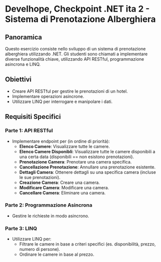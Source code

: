 # Develhope, Checkpoint .NET ita 2 - Sistema di Prenotazione Alberghiera

## Panoramica
Questo esercizio consiste nello sviluppo di un sistema di prenotazione alberghiera utilizzando .NET. Gli studenti sono chiamati a implementare diverse funzionalità chiave, utilizzando API RESTful, programmazione asincrona e LINQ.

## Obiettivi
- Creare API RESTful per gestire le prenotazioni di un hotel.
- Implementare operazioni asincrone.
- Utilizzare LINQ per interrogare e manipolare i dati.

## Requisiti Specifici

### Parte 1: API RESTful
- Implementare endpoint per (in ordine di priorità):
  - **Elenco Camere**: Visualizzare tutte le camere.
  - **Elenco Camere Disponibli**: Visualizzare tutte le camere disponibili a una certa data (disponibili == non esistono prenotazioni).
  - **Prenotazione Camera**: Prenotare una camera specifica.
  - **Cancellazione Prenotazione**: Annullare una prenotazione esistente.
  - **Dettagli Camera**: Ottenere dettagli su una specifica camera (incluse le sue prenotazioni).
  - **Creazione Camera**: Creare una camera.
  - **Modificare Camera**: Modificare una camera.
  - **Cancellare Camera**: Eliminare una camera.

### Parte 2: Programmazione Asincrona
- Gestire le richieste in modo asincrono.

### Parte 3: LINQ
- Utilizzare LINQ per:
  - Filtrare le camere in base a criteri specifici (es. disponibilità, prezzo, numero di persone).
  - Ordinare le camere in base al prezzo.
